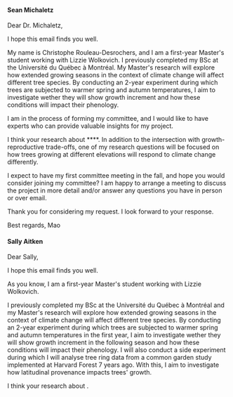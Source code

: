 #### Sean Michaletz

Dear Dr. Michaletz,

I hope this email finds you well.

My name is Christophe Rouleau-Desrochers, and I am a first-year Master's student working with Lizzie Wolkovich. I previously completed my BSc at the Université du Québec à Montréal. My Master's research will explore how extended growing seasons in the context of climate change will affect different tree species. By conducting an 2-year experiment during which trees are subjected to warmer spring and autumn temperatures, I aim to investigate wether they will show growth increment and how these conditions will impact their phenology.

I am in the process of forming my committee, and I would like to have experts who can provide valuable insights for my project.

I think your research about ****. In addition to the intersection with growth-reproductive trade-offs, one of my research questions will be focused on how trees growing at different elevations will respond to climate change differently. 

I expect to have my first committee meeting in the fall, and hope you would consider joining my committee? I am happy to arrange a meeting to discuss the project in more detail and/or answer any questions you have in person or over email. 

Thank you for considering my request. I look forward to your response.

Best regards,
Mao



#### Sally Aitken

Dear Sally,

I hope this email finds you well.

As you know, I am a first-year Master's student working with Lizzie Wolkovich. 

I previously completed my BSc at the Université du Québec à Montréal and my Master's research will explore how extended growing seasons in the context of climate change will affect different tree species. By conducting an 2-year experiment during which trees are subjected to warmer spring and autumn temperatures in the first year, I aim to investigate wether they will show growth increment in the following season and how these conditions will impact their phenology. I will also conduct a side experiment during which I will analyse tree ring data from a common garden study implemented at Harvard Forest 7 years ago. With this, I aim to investigate how latitudinal provenance impacts trees' growth. 

I think your research about .

